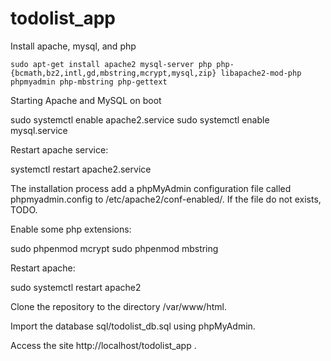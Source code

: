# todolist_app

Install apache, mysql, and php

    sudo apt-get install apache2 mysql-server php php-{bcmath,bz2,intl,gd,mbstring,mcrypt,mysql,zip} libapache2-mod-php phpmyadmin php-mbstring php-gettext

Starting Apache and MySQL on boot

  sudo systemctl enable apache2.service
  sudo systemctl enable mysql.service

Restart apache service:

  systemctl restart apache2.service

The installation process add a phpMyAdmin configuration file called phpmyadmin.config to /etc/apache2/conf-enabled/. If the file do not exists, TODO.

Enable some php extensions: 

  sudo phpenmod mcrypt
  sudo phpenmod mbstring
  
Restart apache:

  sudo systemctl restart apache2

Clone the repository to the directory /var/www/html. 

Import the database sql/todolist_db.sql using phpMyAdmin.

Access the site http://localhost/todolist_app .
